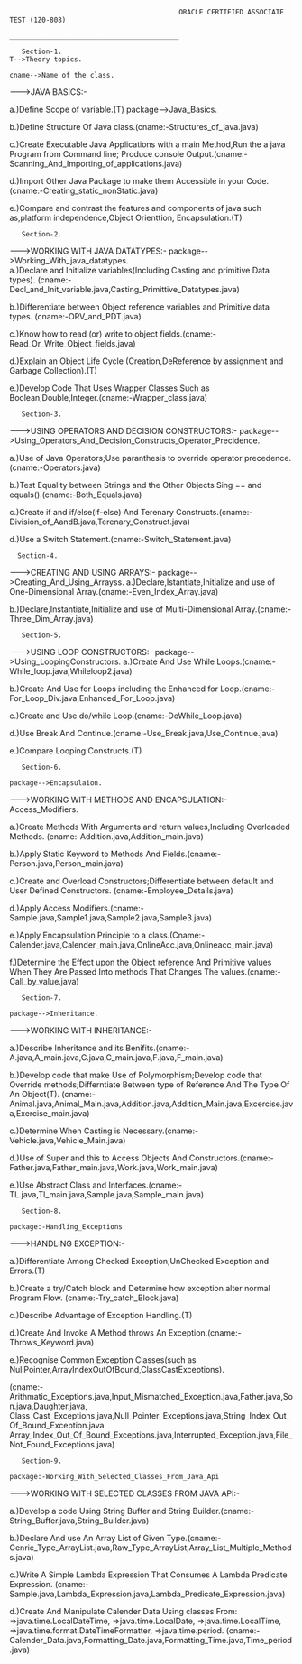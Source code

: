 
                                              ORACLE CERTIFIED ASSOCIATE TEST (1Z0-808)
                                              __________________________________________

       Section-1.                                                                                  T-->Theory topics.
                                                                                                   cname-->Name of the class.
--->JAVA BASICS:-   
                                               
a.)Define Scope of variable.(T)                                                                               package-->Java_Basics.

b.)Define Structure Of Java class.(cname:-Structures_of_java.java)

c.)Create Executable Java Applications with a main Method,Run the a java Program from Command line;
   Produce console Output.(cname:-Scanning_And_Importing_of_applications.java)

d.)Import Other Java Package to make them Accessible in your Code.
   (cname:-Creating_static_nonStatic.java)

e.)Compare and contrast the features and components of java such as,platform independence,Object Orienttion,
   Encapsulation.(T)


       Section-2.

--->WORKING WITH JAVA DATATYPES:- 
                                                                                                              package-->Working_With_java_datatypes.       
a.)Declare and Initialize variables(Including Casting and primitive Data types).
   (cname:-Decl_and_Init_variable.java,Casting_Primittive_Datatypes.java)

b.)Differentiate between Object reference variables and Primitive data types.
   (cname:-ORV_and_PDT.java)

c.)Know how to read (or) write to object fields.(cname:-Read_Or_Write_Object_fields.java)

d.)Explain an Object Life Cycle (Creation,DeReference by assignment and Garbage Collection).(T)

e.)Develop Code That Uses Wrapper Classes Such as Boolean,Double,Integer.(cname:-Wrapper_class.java)

       
       Section-3.
                                                                                                             
--->USING OPERATORS AND DECISION CONSTRUCTORS:-                                     package-->Using_Operators_And_Decision_Constructs_Operator_Precidence.                                                                      
                                                                      
a.)Use of Java Operators;Use paranthesis to override operator precedence.(cname:-Operators.java)

b.)Test Equality between Strings and the Other Objects Sing == and equals().(cname:-Both_Equals.java)

c.)Create if and if/else(if-else) And Terenary Constructs.(cname:-Division_of_AandB.java,Terenary_Construct.java)

d.)Use a Switch Statement.(cname:-Switch_Statement.java)


      Section-4.
                                                                                              
--->CREATING AND USING ARRAYS:-
                                                                                                              package-->Creating_And_Using_Arrayss.
a.)Declare,Istantiate,Initialize and use of One-Dimensional Array.(cname:-Even_Index_Array.java) 

b.)Declare,Instantiate,Initialize and use of Multi-Dimensional Array.(cname:-Three_Dim_Array.java)                                                                                    


       Section-5.
                                                                                                                                                
--->USING LOOP CONSTRUCTORS:-
                                                                                                              package-->Using_LoopingConstructors.
a.)Create And Use While Loops.(cname:-While_loop.java,Whileloop2.java)

b.)Create And Use for Loops including the Enhanced for Loop.(cname:-For_Loop_Div.java,Enhanced_For_Loop.java)

c.)Create and Use do/while Loop.(cname:-DoWhile_Loop.java)   

d.)Use Break And Continue.(cname:-Use_Break.java,Use_Continue.java)   

e.)Compare Looping Constructs.(T)


       Section-6.
                                                                                                              package-->Encapsulaion.
--->WORKING WITH METHODS AND ENCAPSULATION:-                                                                            Access_Modifiers.
                                                                                                                         
a.)Create Methods With Arguments and return values,Including Overloaded Methods.
   (cname:-Addition.java,Addition_main.java)       

b.)Apply Static Keyword to Methods And Fields.(cname:-Person.java,Person_main.java)   

c.)Create and Overload Constructors;Differentiate between default and User Defined Constructors.
   (cname:-Employee_Details.java) 

d.)Apply Access Modifiers.(cname:-Sample.java,Sample1.java,Sample2.java,Sample3.java) 

e.)Apply Encapsulation Principle to a class.(Cname:-Calender.java,Calender_main.java,OnlineAcc.java,Onlineacc_main.java)                                                                            

f.)Determine the Effect upon the Object reference And Primitive values When They Are Passed Into methods
   That Changes The values.(cname:-Call_by_value.java)


       Section-7.
                                                                                                              package-->Inheritance.                                                                                                                
--->WORKING WITH INHERITANCE:-                                                                                     
                                                                                                                        
a.)Describe Inheritance and its Benifits.(cname:-A.java,A_main.java,C.java,C_main.java,F.java,F_main.java)           
                                                                                                                        
b.)Develop code that make Use of Polymorphism;Develop code that Override methods;Differntiate Between type
   of Reference And The Type Of An Object(T).
   (cname:-Animal.java,Animal_Main.java,Addition.java,Addition_Main.java,Excercise.java,Exercise_main.java)

c.)Determine When Casting is Necessary.(cname:-Vehicle.java,Vehicle_Main.java)

d.)Use of Super and this to Access Objects And Constructors.(cname:-Father.java,Father_main.java,Work.java,Work_main.java)

e.)Use Abstract Class and Interfaces.(cname:-TL.java,Tl_main.java,Sample.java,Sample_main.java)


       Section-8.
                                                                                                               package:-Handling_Exceptions
--->HANDLING EXCEPTION:-

a.)Differentiate Among Checked Exception,UnChecked Exception and Errors.(T)

b.)Create a try/Catch block and Determine how exception alter normal Program Flow.
   (cname:-Try_catch_Block.java)

c.)Describe Advantage of Exception Handling.(T)

d.)Create And Invoke A Method throws An Exception.(cname:-Throws_Keyword.java)

e.)Recognise Common Exception Classes(such as NullPointer,ArrayIndexOutOfBound,ClassCastExceptions).

   (cname:-Arithmatic_Exceptions.java,Input_Mismatched_Exception.java,Father.java,Son.java,Daughter.java,
           Class_Cast_Exceptions.java,Null_Pointer_Exceptions.java,String_Index_Out_Of_Bound_Exception.java
           Array_Index_Out_Of_Bound_Exceptions.java,Interrupted_Exception.java,File_Not_Found_Exceptions.java)


       Section-9.
                                                                                                    package:-Working_With_Selected_Classes_From_Java_Api
--->WORKING WITH SELECTED CLASSES FROM JAVA API:-

a.)Develop a code Using String Buffer and String Builder.(cname:-String_Buffer.java,String_Builder.java)

b.)Declare And use An Array List of Given Type.(cname:-Genric_Type_ArrayList.java,Raw_Type_ArrayList,Array_List_Multiple_Methods.java)

c.)Write A Simple Lambda Expression That Consumes A Lambda Predicate Expression.
   (cname:-Sample.java,Lambda_Expression.java,Lambda_Predicate_Expression.java)

d.)Create And Manipulate Calender Data Using classes From:
     =>java.time.LocalDateTime,
     =>java.time.LocalDate,
     =>java.time.LocalTime,
     =>java.time.format.DateTimeFormatter,
     =>java.time.period.
   (cname:-Calender_Data.java,Formatting_Date.java,Formatting_Time.java,Time_period.java)